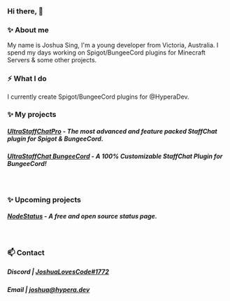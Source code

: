 ### Hi there, 👋

### ✨ About me
My name is Joshua Sing,
I'm a young developer from Victoria, Australia.
I spend my days working on Spigot/BungeeCord plugins for Minecraft Servers & some other projects.
<br>

### ⚡ What I do
I currently create Spigot/BungeeCord plugins for @HyperaDev.
<br>

### ✨ My projects
##### [UltraStaffChatPro](https://www.spigotmc.org/resources/80461/) - The most advanced and feature packed StaffChat plugin for Spigot & BungeeCord.
##### [UltraStaffChat BungeeCord](www.spigotmc.org/resources/68956/) - A 100% Customizable StaffChat Plugin for BungeeCord!
<br>

### ✨ Upcoming projects
##### [NodeStatus](https://github.com/NodeStatus) - A free and open source status page. 
<br>

### 📫 Contact
##### Discord | [JoshuaLovesCode#1772](https://discord.hypera.dev)
##### Email   | [joshua@hypera.dev](mailto:joshua@hypera.dev)
